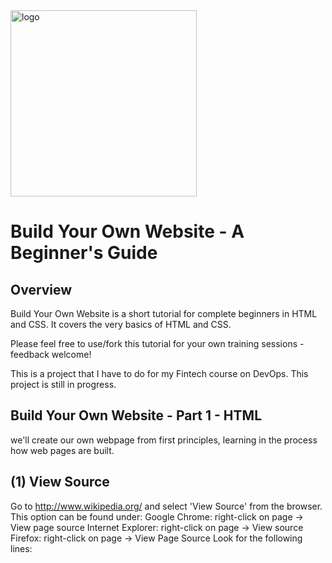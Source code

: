
<img width="298" alt="logo" src="https://user-images.githubusercontent.com/84313183/124277605-cb19f800-db77-11eb-9bfd-a25dcba0cd3d.png">

# Build Your Own Website - A Beginner's Guide


## Overview
Build Your Own Website is a short tutorial for complete beginners in HTML and CSS. It covers the very basics of HTML and CSS.

Please feel free to use/fork this tutorial for your own training sessions - feedback welcome!

This is a project that I have to do for my Fintech course on DevOps. This project is still in progress.  

## Build Your Own Website - Part 1 - HTML

we'll create our own webpage from first principles, learning in the process how web pages are built.

## (1) View Source
Go to http://www.wikipedia.org/ and select 'View Source' from the browser. This option can be found under:
Google Chrome: right-click on page -> View page source
Internet Explorer: right-click on page -> View source
Firefox: right-click on page -> View Page Source
Look for the following lines:
<title ...
We can see that a webpage is defined by lots of text instructions - this is HTML
       
## (2) Example HTML
We're going to start with a basic webpage.

Open up a text editor:

Notepad (Windows)
Enter the following text  
   <img width="600" alt="html" src="https://user-images.githubusercontent.com/84313183/124280066-d3276700-db7a-11eb-90bb-dbeba2794873.png">
   

Save this file as index.html on your computer, and then double-click on the file from within the file explorer to launch your web browser and view the file.
The browser will display a blank page, because at the moment, although our web page contains some text, it does not contain any displayable text, only markup.

## (3) Title
We'll now change the title of the page so that the browser displays the page title in the system menu.

Back in the text editor, change the text to look like this:
       
     <img width="643" alt="title" src="https://user-images.githubusercontent.com/84313183/124281074-f1419700-db7b-11eb-9efe-c870bdaebcc1.png">  
       
Save the file, and refresh the page in your browser. You should see that the page title (in the tab, or in the system menu) now says 'xxxxxx'.
             
## (4) Heading
We'll now add a heading, making some text appear in the page.

Back in the text editor, change the text to look like this:

<img width="637" alt="heading" src="https://user-images.githubusercontent.com/84313183/124281400-41b8f480-db7c-11eb-960f-3bc69aa1ef91.png">

Save the file, and refresh the page in your browser. You should see that the page now displays a heading (in bold): 'I built my own web page!'.
   
 
   
  
